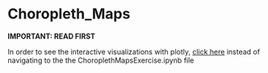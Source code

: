 # Choropleth_Maps

**IMPORTANT: READ FIRST**

In order to see the interactive visualizations with plotly, [click here](http://nbviewer.jupyter.org/github/rossgottschalk/Choropleth_Maps/blob/master/Choropleth%20Maps%20Exercise%20.ipynb) instead of navigating to the the ChoroplethMapsExercise.ipynb file

